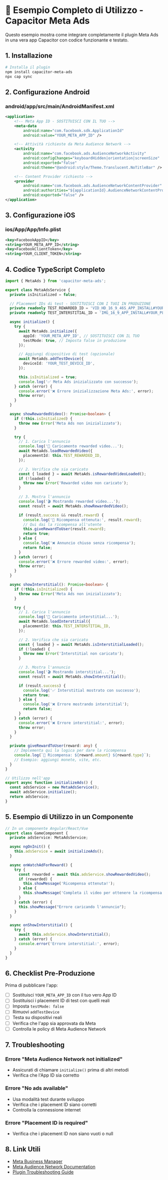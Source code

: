 # 🎯 Esempio Completo di Utilizzo - Capacitor Meta Ads

Questo esempio mostra come integrare completamente il plugin Meta Ads in una vera app Capacitor con codice funzionante e testato.

## 1. Installazione

```bash
# Installa il plugin
npm install capacitor-meta-ads
npx cap sync
```

## 2. Configurazione Android

### android/app/src/main/AndroidManifest.xml

```xml
<application>
    <!-- Meta App ID - SOSTITUISCI CON IL TUO -->
    <meta-data
        android:name="com.facebook.sdk.ApplicationId"
        android:value="YOUR_META_APP_ID" />

    <!-- Attività richieste da Meta Audience Network -->
    <activity
        android:name="com.facebook.ads.AudienceNetworkActivity"
        android:configChanges="keyboardHidden|orientation|screenSize"
        android:exported="false"
        android:theme="@android:style/Theme.Translucent.NoTitleBar" />

    <!-- Content Provider richiesto -->
    <provider
        android:name="com.facebook.ads.AudienceNetworkContentProvider"
        android:authorities="${applicationId}.AudienceNetworkContentProvider"
        android:exported="false" />
</application>
```

## 3. Configurazione iOS

### ios/App/App/Info.plist

```xml
<key>FacebookAppID</key>
<string>YOUR_META_APP_ID</string>
<key>FacebookClientToken</key>
<string>YOUR_CLIENT_TOKEN</string>
```

## 4. Codice TypeScript Completo

```typescript
import { MetaAds } from 'capacitor-meta-ads';

export class MetaAdsService {
  private isInitialized = false;

  // Placement IDs di test - SOSTITUISCI CON I TUOI IN PRODUZIONE
  private readonly TEST_REWARDED_ID = 'VID_HD_16_9_46S_APP_INSTALL#YOUR_PLACEMENT_ID';
  private readonly TEST_INTERSTITIAL_ID = 'IMG_16_9_APP_INSTALL#YOUR_PLACEMENT_ID';

  async initialize() {
    try {
      await MetaAds.initialize({
        appId: 'YOUR_META_APP_ID', // SOSTITUISCI CON IL TUO
        testMode: true, // Imposta false in produzione
      });

      // Aggiungi dispositivo di test (opzionale)
      await MetaAds.addTestDevice({
        deviceId: 'YOUR_TEST_DEVICE_ID',
      });

      this.isInitialized = true;
      console.log('✅ Meta Ads inizializzato con successo');
    } catch (error) {
      console.error('❌ Errore inizializzazione Meta Ads:', error);
      throw error;
    }
  }

  async showRewardedVideo(): Promise<boolean> {
    if (!this.isInitialized) {
      throw new Error('Meta Ads non inizializzato');
    }

    try {
      // 1. Carica l'annuncio
      console.log('📱 Caricamento rewarded video...');
      await MetaAds.loadRewardedVideo({
        placementId: this.TEST_REWARDED_ID,
      });

      // 2. Verifica che sia caricato
      const { loaded } = await MetaAds.isRewardedVideoLoaded();
      if (!loaded) {
        throw new Error('Rewarded video non caricato');
      }

      // 3. Mostra l'annuncio
      console.log('🎬 Mostrando rewarded video...');
      const result = await MetaAds.showRewardedVideo();

      if (result.success && result.reward) {
        console.log('🎉 Ricompensa ottenuta:', result.reward);
        // Qui dai la ricompensa all'utente
        this.giveRewardToUser(result.reward);
        return true;
      } else {
        console.log('❌ Annuncio chiuso senza ricompensa');
        return false;
      }
    } catch (error) {
      console.error('❌ Errore rewarded video:', error);
      throw error;
    }
  }

  async showInterstitial(): Promise<boolean> {
    if (!this.isInitialized) {
      throw new Error('Meta Ads non inizializzato');
    }

    try {
      // 1. Carica l'annuncio
      console.log('📱 Caricamento interstitial...');
      await MetaAds.loadInterstitial({
        placementId: this.TEST_INTERSTITIAL_ID,
      });

      // 2. Verifica che sia caricato
      const { loaded } = await MetaAds.isInterstitialLoaded();
      if (!loaded) {
        throw new Error('Interstitial non caricato');
      }

      // 3. Mostra l'annuncio
      console.log('🎬 Mostrando interstitial...');
      const result = await MetaAds.showInterstitial();

      if (result.success) {
        console.log('✅ Interstitial mostrato con successo');
        return true;
      } else {
        console.log('❌ Errore mostrando interstitial');
        return false;
      }
    } catch (error) {
      console.error('❌ Errore interstitial:', error);
      throw error;
    }
  }

  private giveRewardToUser(reward: any) {
    // Implementa qui la logica per dare la ricompensa
    console.log(`🎁 Ricompensa: ${reward.amount} ${reward.type}`);
    // Esempio: aggiungi monete, vite, etc.
  }
}

// Utilizzo nell'app
export async function initializeAds() {
  const adsService = new MetaAdsService();
  await adsService.initialize();
  return adsService;
}
```

## 5. Esempio di Utilizzo in un Componente

```typescript
// In un componente Angular/React/Vue
export class GameComponent {
  private adsService: MetaAdsService;

  async ngOnInit() {
    this.adsService = await initializeAds();
  }

  async onWatchAdForReward() {
    try {
      const rewarded = await this.adsService.showRewardedVideo();
      if (rewarded) {
        this.showMessage('Ricompensa ottenuta!');
      } else {
        this.showMessage('Completa il video per ottenere la ricompensa');
      }
    } catch (error) {
      this.showMessage("Errore caricando l'annuncio");
    }
  }

  async onShowInterstitial() {
    try {
      await this.adsService.showInterstitial();
    } catch (error) {
      console.error('Errore interstitial:', error);
    }
  }
}
```

## 6. Checklist Pre-Produzione

Prima di pubblicare l'app:

- [ ] Sostituisci `YOUR_META_APP_ID` con il tuo vero App ID
- [ ] Sostituisci i placement ID di test con quelli reali
- [ ] Imposta `testMode: false`
- [ ] Rimuovi `addTestDevice`
- [ ] Testa su dispositivi reali
- [ ] Verifica che l'app sia approvata da Meta
- [ ] Controlla le policy di Meta Audience Network

## 7. Troubleshooting

### Errore "Meta Audience Network not initialized"

- Assicurati di chiamare `initialize()` prima di altri metodi
- Verifica che l'App ID sia corretto

### Errore "No ads available"

- Usa modalità test durante sviluppo
- Verifica che i placement ID siano corretti
- Controlla la connessione internet

### Errore "Placement ID is required"

- Verifica che i placement ID non siano vuoti o null

## 8. Link Utili

- [Meta Business Manager](https://business.facebook.com/)
- [Meta Audience Network Documentation](https://developers.facebook.com/docs/audience-network/)
- [Plugin Troubleshooting Guide](./TROUBLESHOOTING.md)
